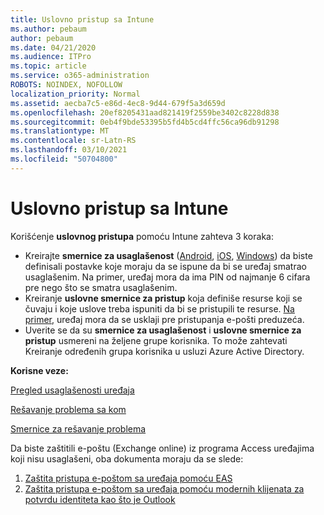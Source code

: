 ```yaml
---
title: Uslovno pristup sa Intune
ms.author: pebaum
author: pebaum
ms.date: 04/21/2020
ms.audience: ITPro
ms.topic: article
ms.service: o365-administration
ROBOTS: NOINDEX, NOFOLLOW
localization_priority: Normal
ms.assetid: aecba7c5-e86d-4ec8-9d44-679f5a3d659d
ms.openlocfilehash: 20ef8205431aad821419f2559be3402c8228d838
ms.sourcegitcommit: 0eb4f9bde53395b5fd4b5cd4ffc56ca96db91298
ms.translationtype: MT
ms.contentlocale: sr-Latn-RS
ms.lasthandoff: 03/10/2021
ms.locfileid: "50704800"
---
```

# <a name="conditional-access-with-intune"></a>Uslovno pristup sa Intune

Korišćenje  **uslovnog pristupa**  pomoću Intune zahteva 3 koraka:

- Kreirajte  **smernice za usaglašenost**  ([Android](https://docs.microsoft.com/intune/compliance-policy-create-android),  [iOS](https://docs.microsoft.com/intune/compliance-policy-create-ios),  [Windows](https://docs.microsoft.com//intune/compliance-policy-create-windows)) da biste definisali postavke koje moraju da se ispune da bi se uređaj smatrao usaglašenim. Na primer, uređaj mora da ima PIN od najmanje 6 cifara pre nego što se smatra usaglašenim.
- Kreiranje **uslovne smernice za pristup**  koja definiše resurse koji se čuvaju i koje uslove treba ispuniti da bi se pristupili te resurse.  [Na primer,](https://docs.microsoft.com/intune/tutorial-protect-email-on-unmanaged-devices#create-conditional-access-policies)  uređaj mora da se usklaji pre pristupanja e-pošti preduzeća.
- Uverite se da su **smernice za usaglašenost**  i  **uslovne smernice za pristup**  usmereni na željene grupe korisnika. To može zahtevati Kreiranje određenih grupa korisnika u usluzi Azure Active Directory.

**Korisne veze:**

[Pregled usaglašenosti uređaja](https://docs.microsoft.com/intune/device-compliance-get-started)

[Rešavanje problema sa kom](https://docs.microsoft.com/intune/troubleshoot-conditional-access)

[Smernice za rešavanje problema](https://docs.microsoft.com/troubleshoot/mem/intune/troubleshoot-policies-in-microsoft-intune)

Da biste zaštitili e-poštu (Exchange online) iz programa Access uređajima koji nisu usaglašeni, oba dokumenta moraju da se slede:

1. [Zaštita pristupa e-poštom sa uređaja pomoću EAS](https://docs.microsoft.com/intune/tutorial-protect-email-on-unmanaged-devices)
2. [Zaštita pristupa e-poštom sa uređaja pomoću modernih klijenata za potvrdu identiteta kao što je Outlook](https://docs.microsoft.com/intune/tutorial-protect-email-on-enrolled-devices)